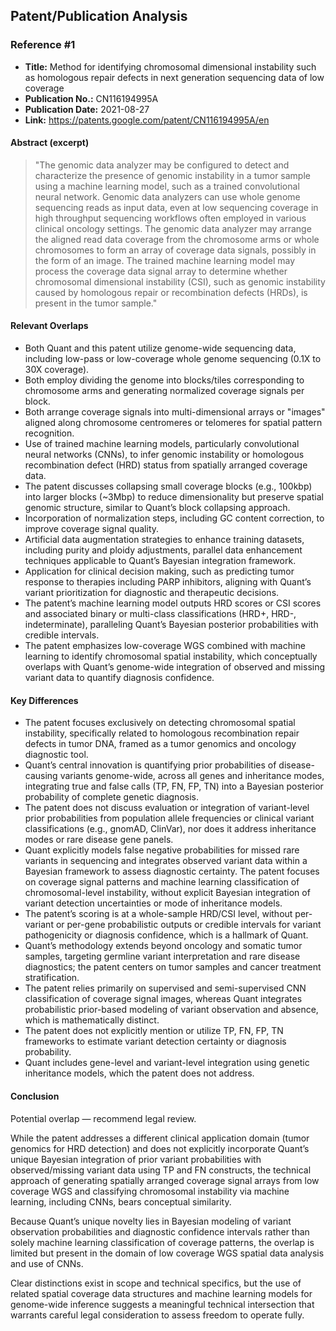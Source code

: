 ## Patent/Publication Analysis

### Reference #1

- **Title:** Method for identifying chromosomal dimensional instability such as homologous repair defects in next generation sequencing data of low coverage
- **Publication No.:** CN116194995A
- **Publication Date:** 2021-08-27
- **Link:** https://patents.google.com/patent/CN116194995A/en

#### Abstract (excerpt)

> "The genomic data analyzer may be configured to detect and characterize the presence of genomic instability in a tumor sample using a machine learning model, such as a trained convolutional neural network. Genomic data analyzers can use whole genome sequencing reads as input data, even at low sequencing coverage in high throughput sequencing workflows often employed in various clinical oncology settings. The genomic data analyzer may arrange the aligned read data coverage from the chromosome arms or whole chromosomes to form an array of coverage data signals, possibly in the form of an image. The trained machine learning model may process the coverage data signal array to determine whether chromosomal dimensional instability (CSI), such as genomic instability caused by homologous repair or recombination defects (HRDs), is present in the tumor sample."

#### Relevant Overlaps

- Both Quant and this patent utilize genome-wide sequencing data, including low-pass or low-coverage whole genome sequencing (0.1X to 30X coverage).
- Both employ dividing the genome into blocks/tiles corresponding to chromosome arms and generating normalized coverage signals per block.
- Both arrange coverage signals into multi-dimensional arrays or "images" aligned along chromosome centromeres or telomeres for spatial pattern recognition.
- Use of trained machine learning models, particularly convolutional neural networks (CNNs), to infer genomic instability or homologous recombination defect (HRD) status from spatially arranged coverage data.
- The patent discusses collapsing small coverage blocks (e.g., 100kbp) into larger blocks (~3Mbp) to reduce dimensionality but preserve spatial genomic structure, similar to Quant’s block collapsing approach.
- Incorporation of normalization steps, including GC content correction, to improve coverage signal quality.
- Artificial data augmentation strategies to enhance training datasets, including purity and ploidy adjustments, parallel data enhancement techniques applicable to Quant’s Bayesian integration framework.
- Application for clinical decision making, such as predicting tumor response to therapies including PARP inhibitors, aligning with Quant’s variant prioritization for diagnostic and therapeutic decisions.
- The patent’s machine learning model outputs HRD scores or CSI scores and associated binary or multi-class classifications (HRD+, HRD-, indeterminate), paralleling Quant’s Bayesian posterior probabilities with credible intervals.
- The patent emphasizes low-coverage WGS combined with machine learning to identify chromosomal spatial instability, which conceptually overlaps with Quant’s genome-wide integration of observed and missing variant data to quantify diagnosis confidence.

#### Key Differences

- The patent focuses exclusively on detecting chromosomal spatial instability, specifically related to homologous recombination repair defects in tumor DNA, framed as a tumor genomics and oncology diagnostic tool.
- Quant’s central innovation is quantifying prior probabilities of disease-causing variants genome-wide, across all genes and inheritance modes, integrating true and false calls (TP, FN, FP, TN) into a Bayesian posterior probability of complete genetic diagnosis.
- The patent does not discuss evaluation or integration of variant-level prior probabilities from population allele frequencies or clinical variant classifications (e.g., gnomAD, ClinVar), nor does it address inheritance modes or rare disease gene panels.
- Quant explicitly models false negative probabilities for missed rare variants in sequencing and integrates observed variant data within a Bayesian framework to assess diagnostic certainty. The patent focuses on coverage signal patterns and machine learning classification of chromosomal-level instability, without explicit Bayesian integration of variant detection uncertainties or mode of inheritance models.
- The patent’s scoring is at a whole-sample HRD/CSI level, without per-variant or per-gene probabilistic outputs or credible intervals for variant pathogenicity or diagnosis confidence, which is a hallmark of Quant.
- Quant’s methodology extends beyond oncology and somatic tumor samples, targeting germline variant interpretation and rare disease diagnostics; the patent centers on tumor samples and cancer treatment stratification.
- The patent relies primarily on supervised and semi-supervised CNN classification of coverage signal images, whereas Quant integrates probabilistic prior-based modeling of variant observation and absence, which is mathematically distinct.
- The patent does not explicitly mention or utilize TP, FN, FP, TN frameworks to estimate variant detection certainty or diagnosis probability.
- Quant includes gene-level and variant-level integration using genetic inheritance models, which the patent does not address.

#### Conclusion

Potential overlap — recommend legal review.

While the patent addresses a different clinical application domain (tumor genomics for HRD detection) and does not explicitly incorporate Quant’s unique Bayesian integration of prior variant probabilities with observed/missing variant data using TP and FN constructs, the technical approach of generating spatially arranged coverage signal arrays from low coverage WGS and classifying chromosomal instability via machine learning, including CNNs, bears conceptual similarity.

Because Quant’s unique novelty lies in Bayesian modeling of variant observation probabilities and diagnostic confidence intervals rather than solely machine learning classification of coverage patterns, the overlap is limited but present in the domain of low coverage WGS spatial data analysis and use of CNNs.

Clear distinctions exist in scope and technical specifics, but the use of related spatial coverage data structures and machine learning models for genome-wide inference suggests a meaningful technical intersection that warrants careful legal consideration to assess freedom to operate fully.
